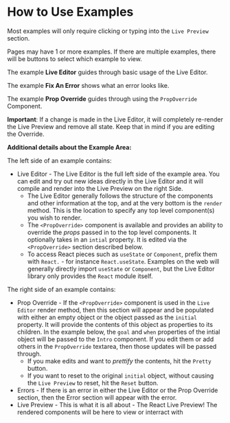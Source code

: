 # How to Use Examples

Most examples will only require clicking or typing into the `Live Preview` section.

Pages may have 1 or more examples. If there are multiple examples, there will be buttons to select which example to view.

The example __Live Editor__ guides through basic usage of the Live Editor.

The example __Fix An Error__ shows what an error looks like.

The example __Prop Override__ guides through using the `PropOverride` Component.

__Important__: If a change is made in the Live Editor, it will completely re-render the Live Preview and remove all state. Keep that in mind if you are editing the Override.

__Additional details about the Example Area:__

The left side of an example contains:
* Live Editor - The Live Editor is the full left side of the example area. You can edit and try out new ideas directly in the Live Editor and it will compile and render into the Live Preview on the right Side.
    * The Live Editor generally follows the structure of the components and other information at the top, and at the very bottom is the `render` method. This is the location to specify any top level component(s) you wish to render.
    * The `<PropOverride>` component is available and provides an ability to override the _props_ passed in to the top level components. It optionally takes in an `intial` property. It is edited via the `<PropOverride>` section described below.
    * To access React pieces such as `useState` or `Component`, prefix them with `React.` - for instance `React.useState`. Examples on the web will generally directly import `useState` or `Component`, but the Live Editor library only provides the `React` module itself.

The right side of an example contains:
* Prop Override - If the `<PropOverride>` component is used in the `Live Editor` render method, then this section will appear and be populated with either an empty object or the object passed as the `initial` property. It will provide the contents of this object as properties to its children. In the example below, the `goal` and `when` properties of the intial object will be passed to the `Intro` component. If you edit them or add others in the `PropOverride` textarea, then those updates will be passed through.
    * If you make edits and want to _prettify_ the contents, hit the `Pretty` button.
    * If you want to reset to the original `initial` object, without causing the `Live Preview` to reset, hit the `Reset` button.
* Errors - If there is an error in either the Live Editor or the Prop Override section, then the Error section will appear with the error.
* Live Preview - This is what it is all about - The React Live Preview! The rendered components will be here to view or interract with
